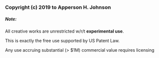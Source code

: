 
### Copyright (c) 2019 to Apperson H. Johnson

##### Note:

All creative works are unrestricted w/r/t **experimental use**.

This is exactly the free use supported by US Patent Law.

Any use accruing substantial (> $1M) commercial value requires licensing

